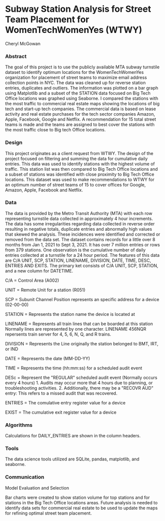 # Subway Station Analysis for Street Team Placement for WomenTechWomenYes (WTWY)

Cheryl McGowan

### Abstract

The goal of this project is to use the publicly available MTA subway turnstile dataset to identify optimum locations for the WomenTechWomenYes organization for placement of street teams to maximize email address collection points in NYC.  The data was cleaned up for reverse station entries, duplicates and outliers.  The information was plotted on a bar graph using Matplotlib and a subset of the STATION data focused on Big Tech Office locations was graphed using Seaborne.  I compared the stations with the most traffic to commercial real estate maps showing the locations of big tech and start-up tech companies. The commercial data is based on lease activity and real estate purchases for the tech sector companies Amazon, Apple, Facebook, Google and Netflix.  A recommendation for 15 total street teams is made and the teams are assigned to best cover the stations with the most traffic close to Big tech Office locations.   

### Design

This project originates as a client request from WTWY.  The design of the project focused on filtering and summing the data for cumulative daily entries.  This data was used to identify stations with the highest volume of traffic.  This station list was then compared to Big Tech Office locations and a subset of stations was identified with close proximity to Big Tech Office locations.  This dataset was used to make recommendations to WTWY for an optimum number of street teams of 15 to cover offices for Google, Amazon, Apple, Facebook and Netflix.  

### Data

The data is provided by the Metro Transit Authority (MTA) with each row representing turnstile data collected in approximately 4 hour increments.  The data has some irregularities regarding data collected in reverse order resulting in negative totals, duplicate entries and abnormally high values that skewed the analysis.  These incidences were identified and corrected or removed from the data set.  The dataset contains records for a little over 8 months from Jan 1, 2021 to Sept 3, 2021.  It has over 7 million entries or rows from 379 stations.  One observation is the cumulative number of daily entries collected at a turnstile for a 24 hour period. The features of this data are C/A UNIT, SCP, STATION, LINENAME, DIVISION, DATE, TIME, DESC, ENTRIES AND EXITS.  The primary ket consists of C/A UNIT, SCP, STATION, and a new column for DATETIME.

C/A      = Control Area (A002)

UNIT     = Remote Unit for a station (R051)

SCP      = Subunit Channel Position represents an specific address for a device (02-00-00)

STATION  = Represents the station name the device is located at

LINENAME = Represents all train lines that can be boarded at this station
           Normally lines are represented by one character.  LINENAME 456NQR repersents train server for 4, 5, 6, N, Q, and R trains.

DIVISION = Represents the Line originally the station belonged to BMT, IRT, or IND

DATE     = Represents the date (MM-DD-YY)

TIME     = Represents the time (hh:mm:ss) for a scheduled audit event

DESc     = Represent the "REGULAR" scheduled audit event (Normally occurs every 4 hours)
           1. Audits may occur more that 4 hours due to planning, or troubleshooting activities.
           2. Additionally, there may be a "RECOVR AUD" entry: This refers to a missed audit that was recovered.

ENTRIES  = The comulative entry register value for a device

EXIST    = The cumulative exit register value for a device

### Algorithms

Calculations for DAILY_ENTRIES are shown in the column headers.

### Tools

The data science tools utilized are SQLite, pandas, matplotlib, and seaborne.

### Communication

Model Evaluation and Selection

Bar charts were created to show station volume for top stations and for stations in the Big Tech Office locations areas.  Future analysis is needed to identify data sets for commercial real estate to be used to update the maps for refining optimal street team placement.
